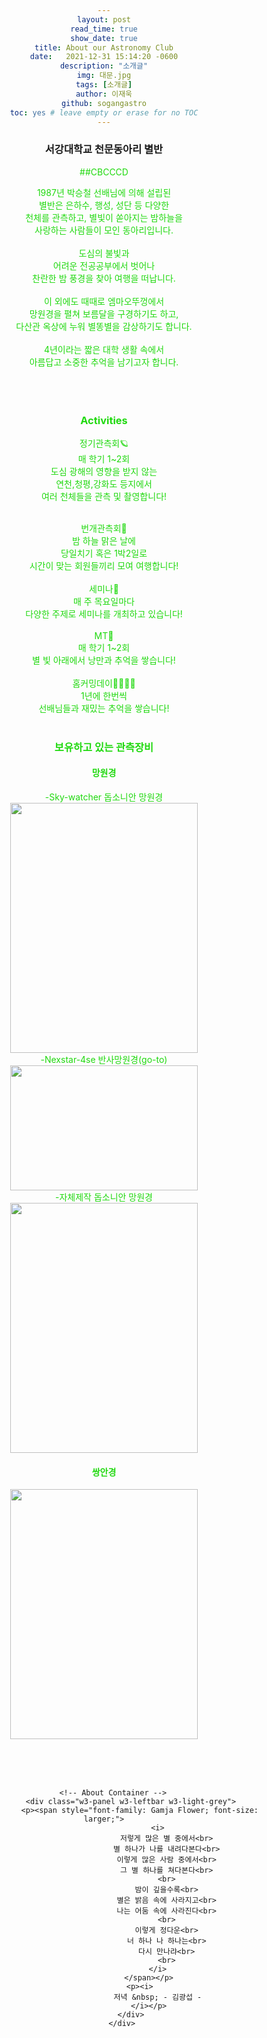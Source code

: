 ```yaml
---
layout: post
read_time: true
show_date: true
title: About our Astronomy Club
date:   2021-12-31 15:14:20 -0600
description: "소개글"
img: 대문.jpg
tags: [소개글]
author: 이재욱
github: sogangastro
toc: yes # leave empty or erase for no TOC
---
```

<html>
<head>
<h3><p style="text-align:center;">서강대학교 천문동아리 별반</p></h3>
 </head>
 <body style="text-align: center">
  <span style="font: serif 0.72em; color:#20d90f"> ##CBCCCD
<b5><p>1987년 박승철 선배님에 의해 설립된<br>
별반은 은하수, 행성, 성단 등 다양한<br>
천체를 관측하고, 별빛이 쏟아지는 밤하늘을<br>
사랑하는 사람들이 모인 동아리입니다.<br> 
<br>
도심의 불빛과<br>
어려운 전공공부에서 벗어나 <br>
찬란한 밤 풍경을 찾아 여행을 떠납니다. <br>
<br>
이 외에도 때때로 엠마오뚜껑에서 <br>
망원경을 펼쳐 보름달을 구경하기도 하고, <br>
다산관 옥상에 누워 별똥별을 감상하기도 합니다. <br>
<br>
4년이라는 짧은 대학 생활 속에서<br>
아름답고 소중한 추억을 남기고자 합니다. <br>
<br><br><br>

<h3>Activities </h3>


정기관측회🪐<br>
매 학기 1~2회<br>
도심 광해의 영향을 받지 않는<br>
연천,청평,강화도 등지에서 <br>
여러 천체들을 관측 및 촬영합니다!<br>

<br>
번개관측회🌙<br>
밤 하늘 맑은 날에<br>
당일치기 혹은 1박2일로<br>
시간이 맞는 회원들끼리 모여 여행합니다!<br>

 <br>
세미나📖<br>
매 주 목요일마다<br>
다양한 주제로 세미나를 개최하고 있습니다! <br>

 <br>
MT🚀 <br>
매 학기 1~2회<br>
별 빛 아래에서 낭만과 추억을 쌓습니다! <br>

 <br>
홈커밍데이👯‍♂️👯‍♀️<br>
1년에 한번씩<br>
선배님들과 재밌는 추억을 쌓습니다!<br><br>


<h3>보유하고 있는 관측장비</h3> 

<h4>망원경</h4> 
-Sky-watcher 돕소니안 망원경 <br>
<img src="https://user-images.githubusercontent.com/87167006/125395185-cfe77300-e3e5-11eb-863c-990842762c89.jpg" width="300" height="400"> <br>
-Nexstar-4se 반사망원경(go-to) <br>
<img src="https://user-images.githubusercontent.com/87167006/125576294-6c03d03a-b60e-497c-98cd-8152662f59e5.PNG" width="300" height="200"> <br>
-자체제작 돕소니안 망원경<br>
<img src="https://user-images.githubusercontent.com/87167006/125606651-0d7f21af-a93e-4d15-9838-a7620a3c8035.jpg" width="300" height="400"> <br>
 
<h4>쌍안경</h4> 
<img src="https://user-images.githubusercontent.com/87167006/125607028-7dfddfd6-87c9-4a9f-be5c-55e55ab10c55.PNG" width="300" height="400"> <br>
  </p></b5></span>
 </body>
 </html> <br><br>
 
 
<br>
<html>
 <!-- Add a background color and large text to the whole page -->
 <div class="w3-large">

        <!-- About Container -->
                <div class="w3-panel w3-leftbar w3-light-grey">
                    <p><span style="font-family: Gamja Flower; font-size: larger;">
                            <i>
                                저렇게 많은 별 중에서<br>
                                별 하나가 나를 내려다본다<br>
                                이렇게 많은 사람 중에서<br>
                                그 별 하나를 쳐다본다<br>
                                <br>
                                밤이 깊을수록<br>
                                별은 밝음 속에 사라지고<br>
                                나는 어둠 속에 사라진다<br>
                                <br>
                                이렇게 정다운<br>
                                너 하나 나 하나는<br>
                                다시 만나랴<br>
                                <br>
                            </i>
                        </span></p>
                    <p><i>
                            저녁 &nbsp; - 김광섭 -
                        </i></p>
                </div>
            </div>
      
